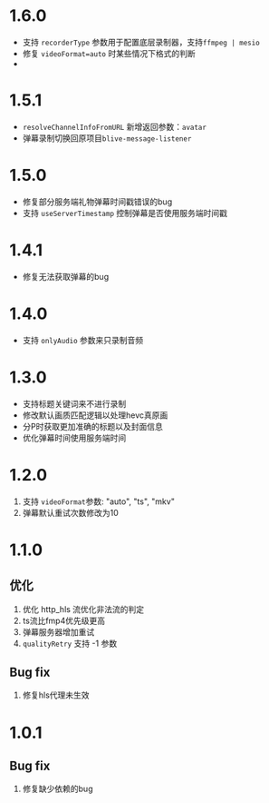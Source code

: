 # 1.6.0

- 支持 `recorderType` 参数用于配置底层录制器，支持`ffmpeg | mesio`
- 修复 `videoFormat=auto` 时某些情况下格式的判断
-

# 1.5.1

- `resolveChannelInfoFromURL` 新增返回参数：`avatar`
- 弹幕录制切换回原项目`blive-message-listener`

# 1.5.0

- 修复部分服务端礼物弹幕时间戳错误的bug
- 支持 `useServerTimestamp` 控制弹幕是否使用服务端时间戳

# 1.4.1

- 修复无法获取弹幕的bug

# 1.4.0

- 支持 `onlyAudio` 参数来只录制音频

# 1.3.0

- 支持标题关键词来不进行录制
- 修改默认画质匹配逻辑以处理hevc真原画
- 分P时获取更加准确的标题以及封面信息
- 优化弹幕时间使用服务端时间

# 1.2.0

1. 支持 `videoFormat`参数: "auto", "ts", "mkv"
2. 弹幕默认重试次数修改为10

# 1.1.0

## 优化

1. 优化 http_hls 流优化非法流的判定
2. ts流比fmp4优先级更高
3. 弹幕服务器增加重试
4. `qualityRetry` 支持 -1 参数

## Bug fix

1. 修复hls代理未生效

# 1.0.1

## Bug fix

1. 修复缺少依赖的bug
